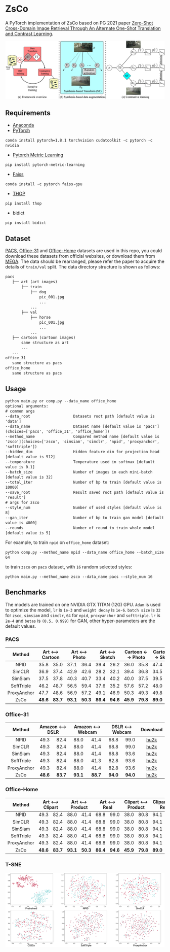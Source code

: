 # ZsCo

A PyTorch implementation of ZsCo based on PG 2021
paper [Zero-Shot Cross-Domain Image Retrieval Through An Alternate One-Shot Translation and Contrast Learning]().

![Network Architecture](result/structure.jpg)

## Requirements

- [Anaconda](https://www.anaconda.com/download/)
- [PyTorch](https://pytorch.org)

```
conda install pytorch=1.8.1 torchvision cudatoolkit -c pytorch -c nvidia
```

- [Pytorch Metric Learning](https://kevinmusgrave.github.io/pytorch-metric-learning/)

```
pip install pytorch-metric-learning
```

- [Faiss](https://faiss.ai)

```
conda install -c pytorch faiss-gpu
```

- [THOP](https://github.com/Lyken17/pytorch-OpCounter)

```
pip install thop
```

- bidict

```
pip install bidict
```

## Dataset

[PACS](https://domaingeneralization.github.io), [Office-31](https://people.eecs.berkeley.edu/~jhoffman/domainadapt) and
[Office-Home](https://www.hemanthdv.org/officeHomeDataset.html) datasets are used in this repo, you could download these
datasets from official websites, or download them from [MEGA](https://mega.nz/folder/M8RFgCzL#nLK35A45QVLCTFqqRzc3vQ).
The data should be rearranged, please refer the paper to acquire the details of `train/val` split. The data directory
structure is shown as follows:

 ```
pacs
    ├── art (art images)
        ├── train
            ├── dog
                pic_001.jpg
                ...    
            ...  
        ├── val
            ├── horse
                pic_001.jpg
                ...    
            ...  
    ├── cartoon (cartoon images)
        same structure as art
        ...   
    ...        
office_31
    same structure as pacs
office_home
    same structure as pacs
```

## Usage

```
python main.py or comp.py --data_name office_home
optional arguments:
# common args
--data_root                   Datasets root path [default value is 'data']
--data_name                   Dataset name [default value is 'pacs'](choices=['pacs', 'office_31', 'office_home'])
--method_name                 Compared method name [default value is 'zsco'](choices=['zsco', 'simsiam', 'simclr', 'npid', 'proxyanchor', 'softtriple'])
--hidden_dim                  Hidden feature dim for projection head [default value is 512]
--temperature                 Temperature used in softmax [default value is 0.1]
--batch_size                  Number of images in each mini-batch [default value is 32]
--total_iter                  Number of bp to train [default value is 10000]
--save_root                   Result saved root path [default value is 'result']
# args for zsco
--style_num                   Number of used styles [default value is 8]
--gan_iter                    Number of bp to train gan model [default value is 4000]
--rounds                      Number of round to train whole model [default value is 5]
```

For example, to train `npid` on `office_home` dataset:

```
python comp.py --method_name npid --data_name office_home --batch_size 64
```

to train `zsco` on `pacs` dataset, with `16` random selected styles:

```
python main.py --method_name zsco --data_name pacs --style_num 16
```

## Benchmarks

The models are trained on one NVIDIA GTX TITAN (12G) GPU. `Adam` is used to optimize the model, `lr` is `1e-3`
and `weight decay` is `1e-6`. `batch size` is `32` for `zsco`, `simsiam` and `simclr`, `64` for `npid`, `proxyanchor`
and `softtriple`. `lr` is `2e-4` and `betas` is `(0.5, 0.999)` for GAN, other hyper-parameters are the default values.

### PACS

<table>
<thead>
  <tr>
    <th>Method</th>
    <th colspan="2">Art &lt;--&gt; Cartoon</th>
    <th colspan="2">Art &lt;--&gt; Photo</th>
    <th colspan="2">Art &lt;--&gt; Sketch</th>
    <th colspan="2">Cartoon &lt;--&gt; Photo</th>
    <th colspan="2">Cartoon &lt;--&gt; Sketch</th>
    <th colspan="2">Photo &lt;--&gt; Sketch</th>
    <th>Download</th>
  </tr>
</thead>
<tbody>
  <tr>
    <td align="center">NPID</td>
    <td align="center">35.8</td>
    <td align="center">35.0</td>
    <td align="center">37.1</td>
    <td align="center">36.4</td>
    <td align="center">39.4</td>
    <td align="center">26.2</td>
    <td align="center">36.0</td>
    <td align="center">35.8</td>
    <td align="center">47.4</td>
    <td align="center">38.9</td>
    <td align="center">40.7</td>
    <td align="center">35.8</td>
    <td align="center"><a href="https://pan.baidu.com/s/1PWLOBKWb8gUUibXOX9OQyA">hu2k</a></td>
  </tr>
  <tr>
    <td align="center">SimCLR</td>
    <td align="center">36.9</td>
    <td align="center">37.4</td>
    <td align="center">42.9</td>
    <td align="center">42.6</td>
    <td align="center">28.2</td>
    <td align="center">32.1</td>
    <td align="center">39.4</td>
    <td align="center">36.8</td>
    <td align="center">34.5</td>
    <td align="center">41.5</td>
    <td align="center">26.8</td>
    <td align="center">28.4</td>
    <td align="center"><a href="https://pan.baidu.com/s/1PWLOBKWb8gUUibXOX9OQyA">hu2k</a></td>
  </tr>
  <tr>
    <td align="center">SimSiam</td>
    <td align="center">37.5</td>
    <td align="center">37.8</td>
    <td align="center">40.3</td>
    <td align="center">40.7</td>
    <td align="center">33.4</td>
    <td align="center">40.2</td>
    <td align="center">40.0</td>
    <td align="center">37.5</td>
    <td align="center">39.5</td>
    <td align="center">40.3</td>
    <td align="center">33.5</td>
    <td align="center">27.4</td>
    <td align="center"><a href="https://pan.baidu.com/s/1PWLOBKWb8gUUibXOX9OQyA">hu2k</a></td>
  </tr>
  <tr>
    <td align="center">SoftTriple</td>
    <td align="center">46.2</td>
    <td align="center">48.7</td>
    <td align="center">56.5</td>
    <td align="center">59.4</td>
    <td align="center">37.6</td>
    <td align="center">35.2</td>
    <td align="center">57.6</td>
    <td align="center">57.2</td>
    <td align="center">48.0</td>
    <td align="center">48.6</td>
    <td align="center">43.8</td>
    <td align="center">52.5</td>
    <td align="center"><a href="https://pan.baidu.com/s/1PWLOBKWb8gUUibXOX9OQyA">hu2k</a></td>
  </tr>
  <tr>
    <td align="center">ProxyAnchor</td>
    <td align="center">47.7</td>
    <td align="center">48.6</td>
    <td align="center">56.9</td>
    <td align="center">57.2</td>
    <td align="center">49.1</td>
    <td align="center">46.9</td>
    <td align="center">50.3</td>
    <td align="center">49.3</td>
    <td align="center">49.8</td>
    <td align="center">49.6</td>
    <td align="center">48.6</td>
    <td align="center">40.3</td>
    <td align="center"><a href="https://pan.baidu.com/s/1PWLOBKWb8gUUibXOX9OQyA">hu2k</a></td>
  </tr>
  <tr>
    <td align="center">ZsCo</td>
    <td align="center"><b>48.6</b></td>
    <td align="center"><b>83.7</b></td>
    <td align="center"><b>93.1</b></td>
    <td align="center"><b>50.3</b></td>
    <td align="center"><b>86.4</b></td>
    <td align="center"><b>94.6</b></td>
    <td align="center"><b>45.9</b></td>
    <td align="center"><b>79.8</b></td>
    <td align="center"><b>89.0</b></td>
    <td align="center"><b>66.1</b></td>
    <td align="center"><b>88.7</b></td>
    <td align="center"><b>94.0</b></td>
    <td align="center"><a href="https://pan.baidu.com/s/1PWLOBKWb8gUUibXOX9OQyA">hu2k</a></td>
  </tr>
</tbody>
</table>

### Office-31

<table>
<thead>
  <tr>
    <th>Method</th>
    <th colspan="2">Amazon &lt;--&gt; DSLR</th>
    <th colspan="2">Amazon &lt;--&gt; Webcam</th>
    <th colspan="2">DSLR &lt;--&gt; Webcam</th>
    <th>Download</th>
  </tr>
</thead>
<tbody>
  <tr>
    <td align="center">NPID</td>
    <td align="center">49.3</td>
    <td align="center">82.4</td>
    <td align="center">88.0</td>
    <td align="center">41.4</td>
    <td align="center">68.8</td>
    <td align="center">99.0</td>
    <td align="center"><a href="https://pan.baidu.com/s/1PWLOBKWb8gUUibXOX9OQyA">hu2k</a></td>
  </tr>
  <tr>
    <td align="center">SimCLR</td>
    <td align="center">49.3</td>
    <td align="center">82.4</td>
    <td align="center">88.0</td>
    <td align="center">41.4</td>
    <td align="center">68.8</td>
    <td align="center">99.0</td>
    <td align="center"><a href="https://pan.baidu.com/s/1PWLOBKWb8gUUibXOX9OQyA">hu2k</a></td>
  </tr>
  <tr>
    <td align="center">SimSiam</td>
    <td align="center">49.3</td>
    <td align="center">82.4</td>
    <td align="center">88.0</td>
    <td align="center">41.4</td>
    <td align="center">68.8</td>
    <td align="center">93.6</td>
    <td align="center"><a href="https://pan.baidu.com/s/1PWLOBKWb8gUUibXOX9OQyA">hu2k</a></td>
  </tr>
  <tr>
    <td align="center">SoftTriple</td>
    <td align="center">49.3</td>
    <td align="center">82.4</td>
    <td align="center">88.0</td>
    <td align="center">41.3</td>
    <td align="center">82.8</td>
    <td align="center">93.6</td>
    <td align="center"><a href="https://pan.baidu.com/s/1PWLOBKWb8gUUibXOX9OQyA">hu2k</a></td>
  </tr>
  <tr>
    <td align="center">ProxyAnchor</td>
    <td align="center">49.3</td>
    <td align="center">82.4</td>
    <td align="center">88.0</td>
    <td align="center">41.4</td>
    <td align="center">82.8</td>
    <td align="center">93.6</td>
    <td align="center"><a href="https://pan.baidu.com/s/1PWLOBKWb8gUUibXOX9OQyA">hu2k</a></td>
  </tr>
  <tr>
    <td align="center">ZsCo</td>
    <td align="center"><b>48.6</b></td>
    <td align="center"><b>83.7</b></td>
    <td align="center"><b>93.1</b></td>
    <td align="center"><b>88.7</b></td>
    <td align="center"><b>94.0</b></td>
    <td align="center"><b>94.0</b></td>
    <td align="center"><a href="https://pan.baidu.com/s/1PWLOBKWb8gUUibXOX9OQyA">hu2k</a></td>
  </tr>
</tbody>
</table>

### Office-Home

<table>
<thead>
  <tr>
    <th>Method</th>
    <th colspan="2">Art &lt;--&gt; Clipart</th>
    <th colspan="2">Art &lt;--&gt; Product</th>
    <th colspan="2">Art &lt;--&gt; Real</th>
    <th colspan="2">Clipart &lt;--&gt; Product</th>
    <th colspan="2">Clipart &lt;--&gt; Real</th>
    <th colspan="2">Product &lt;--&gt; Real</th>
    <th>Download</th>
  </tr>
</thead>
<tbody>
  <tr>
    <td align="center">NPID</td>
    <td align="center">49.3</td>
    <td align="center">82.4</td>
    <td align="center">88.0</td>
    <td align="center">41.4</td>
    <td align="center">68.8</td>
    <td align="center">99.0</td>
    <td align="center">38.0</td>
    <td align="center">80.8</td>
    <td align="center">94.1</td>
    <td align="center">41.3</td>
    <td align="center">82.8</td>
    <td align="center">93.6</td>
    <td align="center"><a href="https://pan.baidu.com/s/1PWLOBKWb8gUUibXOX9OQyA">hu2k</a></td>
  </tr>
  <tr>
    <td align="center">SimCLR</td>
    <td align="center">49.3</td>
    <td align="center">82.4</td>
    <td align="center">88.0</td>
    <td align="center">41.4</td>
    <td align="center">68.8</td>
    <td align="center">99.0</td>
    <td align="center">38.0</td>
    <td align="center">80.8</td>
    <td align="center">94.1</td>
    <td align="center">41.3</td>
    <td align="center">82.8</td>
    <td align="center">93.6</td>
    <td align="center"><a href="https://pan.baidu.com/s/1PWLOBKWb8gUUibXOX9OQyA">hu2k</a></td>
  </tr>
  <tr>
    <td align="center">SimSiam</td>
    <td align="center">49.3</td>
    <td align="center">82.4</td>
    <td align="center">88.0</td>
    <td align="center">41.4</td>
    <td align="center">68.8</td>
    <td align="center">99.0</td>
    <td align="center">38.0</td>
    <td align="center">80.8</td>
    <td align="center">94.1</td>
    <td align="center">41.3</td>
    <td align="center">82.8</td>
    <td align="center">93.6</td>
    <td align="center"><a href="https://pan.baidu.com/s/1PWLOBKWb8gUUibXOX9OQyA">hu2k</a></td>
  </tr>
  <tr>
    <td align="center">SoftTriple</td>
    <td align="center">49.3</td>
    <td align="center">82.4</td>
    <td align="center">88.0</td>
    <td align="center">41.4</td>
    <td align="center">68.8</td>
    <td align="center">99.0</td>
    <td align="center">38.0</td>
    <td align="center">80.8</td>
    <td align="center">94.1</td>
    <td align="center">41.3</td>
    <td align="center">82.8</td>
    <td align="center">93.6</td>
    <td align="center"><a href="https://pan.baidu.com/s/1PWLOBKWb8gUUibXOX9OQyA">hu2k</a></td>
  </tr>
  <tr>
    <td align="center">ProxyAnchor</td>
    <td align="center">49.3</td>
    <td align="center">82.4</td>
    <td align="center">88.0</td>
    <td align="center">41.4</td>
    <td align="center">68.8</td>
    <td align="center">99.0</td>
    <td align="center">38.0</td>
    <td align="center">80.8</td>
    <td align="center">94.1</td>
    <td align="center">41.3</td>
    <td align="center">82.8</td>
    <td align="center">93.6</td>
    <td align="center"><a href="https://pan.baidu.com/s/1PWLOBKWb8gUUibXOX9OQyA">hu2k</a></td>
  </tr>
  <tr>
    <td align="center">ZsCo</td>
    <td align="center"><b>48.6</b></td>
    <td align="center"><b>83.7</b></td>
    <td align="center"><b>93.1</b></td>
    <td align="center"><b>50.3</b></td>
    <td align="center"><b>86.4</b></td>
    <td align="center"><b>94.6</b></td>
    <td align="center"><b>45.9</b></td>
    <td align="center"><b>79.8</b></td>
    <td align="center"><b>89.0</b></td>
    <td align="center"><b>66.1</b></td>
    <td align="center"><b>88.7</b></td>
    <td align="center"><b>94.0</b></td>
    <td align="center"><a href="https://pan.baidu.com/s/1PWLOBKWb8gUUibXOX9OQyA">hu2k</a></td>
  </tr>
</tbody>
</table>

### T-SNE

![tsne](result/tsne.png)
